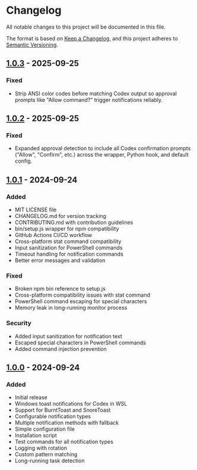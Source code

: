 # Changelog

All notable changes to this project will be documented in this file.

The format is based on [Keep a Changelog](https://keepachangelog.com/en/1.0.0/),
and this project adheres to [Semantic Versioning](https://semver.org/spec/v2.0.0.html).

## [1.0.3] - 2025-09-25

### Fixed
- Strip ANSI color codes before matching Codex output so approval prompts like "Allow command?" trigger notifications reliably.

## [1.0.2] - 2025-09-25

### Fixed
- Expanded approval detection to include all Codex confirmation prompts ("Allow", "Confirm", etc.) across the wrapper, Python hook, and default config.

## [1.0.1] - 2024-09-24

### Added
- MIT LICENSE file
- CHANGELOG.md for version tracking
- CONTRIBUTING.md with contribution guidelines
- bin/setup.js wrapper for npm compatibility
- GitHub Actions CI/CD workflow
- Cross-platform stat command compatibility
- Input sanitization for PowerShell commands
- Timeout handling for notification commands
- Better error messages and validation

### Fixed
- Broken npm bin reference to setup.js
- Cross-platform compatibility issues with stat command
- PowerShell command escaping for special characters
- Memory leak in long-running monitor process

### Security
- Added input sanitization for notification text
- Escaped special characters in PowerShell commands
- Added command injection prevention

## [1.0.0] - 2024-09-24

### Added
- Initial release
- Windows toast notifications for Codex in WSL
- Support for BurntToast and SnoreToast
- Configurable notification types
- Multiple notification methods with fallback
- Simple configuration file
- Installation script
- Test commands for all notification types
- Logging with rotation
- Custom pattern matching
- Long-running task detection

[1.0.3]: https://github.com/nomad5/codex-notify-wsl/compare/v1.0.2...v1.0.3
[1.0.2]: https://github.com/nomad5/codex-notify-wsl/compare/v1.0.1...v1.0.2
[1.0.1]: https://github.com/nomad5/codex-notify-wsl/compare/v1.0.0...v1.0.1
[1.0.0]: https://github.com/nomad5/codex-notify-wsl/releases/tag/v1.0.0
